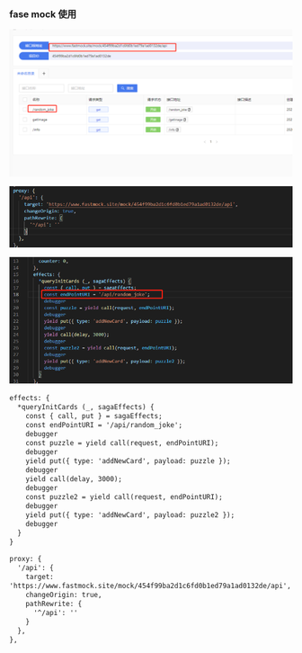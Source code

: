 ### fase mock 使用

![图片](../assets/mock/20211019182930.png)

![图片](../assets/mock/20211019183145.png)

![图片](../assets/mock/20211019183220.png)

```
effects: {
  *queryInitCards (_, sagaEffects) {
    const { call, put } = sagaEffects;
    const endPointURI = '/api/random_joke';
    debugger
    const puzzle = yield call(request, endPointURI);
    debugger
    yield put({ type: 'addNewCard', payload: puzzle });
    debugger
    yield call(delay, 3000);
    debugger
    const puzzle2 = yield call(request, endPointURI);
    debugger
    yield put({ type: 'addNewCard', payload: puzzle2 });
    debugger
  }
}
```


```
proxy: {
  '/api': {
    target: 'https://www.fastmock.site/mock/454f99ba2d1c6fd0b1ed79a1ad0132de/api',
    changeOrigin: true,
    pathRewrite: {
      '^/api': ''
    }
  },
},
```
